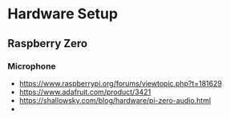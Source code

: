 # Hardware Setup

## Raspberry Zero

### Microphone

* https://www.raspberrypi.org/forums/viewtopic.php?t=181629
* https://www.adafruit.com/product/3421
* https://shallowsky.com/blog/hardware/pi-zero-audio.html
* 
